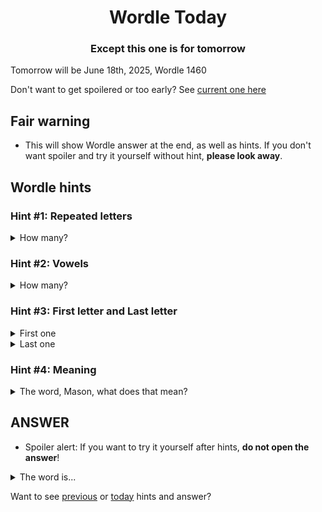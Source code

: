 <h1 align="center">
Wordle Today
</h1>

<h3 align="center">
Except this one is for tomorrow
</h3>

Tomorrow will be June 18th, 2025, Wordle 1460

Don't want to get spoilered or too early? See [current one here](README.md)

## Fair warning
- This will show Wordle answer at the end, as well as hints. If you don't want spoiler and try it yourself without hint, **please look away**.

## Wordle hints

### Hint #1: Repeated letters
<details>
  <summary>How many?</summary>
  Zero repeated letters.
</details>

### Hint #2: Vowels
<details>
  <summary>How many?</summary>
  There are 1 vowels. 
</details>

### Hint #3: First letter and Last letter
<details>
  <summary>First one</summary>
  Begins with the letter "M"
</details>
<details>
  <summary>Last one</summary>
  Ends with the letter "H"
</details>

### Hint #4: Meaning
<details>
  <summary>The word, Mason, what does that mean?</summary>
  A location or restaurant where good eating can be expected.
</details>

## ANSWER
- Spoiler alert: If you want to try it yourself after hints, **do not open the answer**!

<details>
  <summary>The word is...</summary>
  MUNCH
</details>

Want to see [previous](PREVIOUS.md) or [today](README.md) hints and answer?